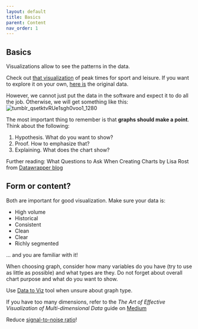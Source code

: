 ```yaml
---
layout: default
title: Basics
parent: Content
nav_order: 1
---
```


## Basics

Visualizations allow to see the patterns in the data. 

Check out [that visualization](https://bl.ocks.org/armollica/3b5f83836c1de5cca7b1d35409a013e3) of peak times for sport and leisure. If you want to explore it on your own, [here is](https://www.kaggle.com/bls/american-time-use-survey) the original data.

However, we cannot just put the data in the software and expect it to do all the job. Otherwise, we will get something like this:
![tumblr_qsetktvRUe1sgh0voo1_1280](https://user-images.githubusercontent.com/47871121/126733193-9bdf5ac2-7e58-457b-bac0-0f77267631e2.png)

The most important thing to remember is that **graphs should make a point**. Think about the following:
1. Hypothesis. What do you want to show?
2. Proof. How to emphasize that?
3. Explaining. What does the chart show?

Further reading: What Questions to Ask When Creating Charts by Lisa Rost from [Datawrapper blog](https://blog.datawrapper.de/better-charts/) 

## Form or content?

Both are important for good visualization. Make sure your data is: 
* High volume
* Historical 
* Consistent
* Clean 
* Clear
* Richly segmented

... and you are familiar with it! 

When choosing graph, consider how many variables do you have (try to use as little as possible) and what types are they. Do not forget about overall chart purpose and what do you want to show. 

Use [Data to Viz](https://www.data-to-viz.com/) tool when unsure about graph type.

If you have too many dimensions, refer to the *The Art of Effective Visualization of Multi-dimensional Data* guide on [Medium](https://towardsdatascience.com/the-art-of-effective-visualization-of-multi-dimensional-data-6c7202990c57) 

Reduce [signal-to-noise ratio](https://rkabacoff.github.io/datavis/Advice.html#signal-to-noise-ratio)!
